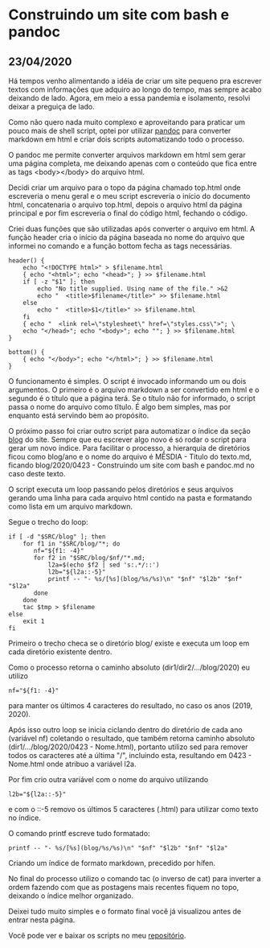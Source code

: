 # Construindo um site com bash e pandoc
## 23/04/2020
Há tempos venho alimentando a idéia de criar um site pequeno pra escrever textos com informações que adquiro ao longo do tempo, mas sempre acabo deixando de lado.
Agora, em meio a essa pandemia e isolamento, resolvi deixar a preguiça de lado.

Como não quero nada muito complexo e aproveitando para praticar um pouco mais de shell script, optei por utilizar [pandoc](https://pandoc.org/) para converter markdown em html e criar dois scripts automatizando todo o processo.

O pandoc me permite converter arquivos markdown em html sem gerar uma página completa, me deixando apenas com o conteúdo que fica entre as tags \<body\>\</body\> do arquivo html.

Decidi criar um arquivo para o topo da página chamado top.html onde escreveria o menu geral e o meu script escreveria o início do documento html, concatenaria o arquivo top.html, depois o arquivo html da página principal e por fim escreveria o final do código html, fechando o código.

Criei duas funções que são utilizadas após converter o arquivo em html. A função header cria o início da página baseada no nome do arquivo que informei no comando e a função bottom fecha as tags necessárias.

    header() {
        echo "<!DOCTYPE html>" > $filename.html
        { echo "<html>"; echo "<head>"; } >> $filename.html
        if [ -z "$1" ]; then
            echo "No title supplied. Using name of the file." >&2
            echo "  <title>$filename</title>" >> $filename.html
        else
            echo "  <title>$1</title>" >> $filename.html
        fi
        { echo "  <link rel=\"stylesheet\" href=\"styles.css\">"; \
        echo "</head>"; echo "<body>"; echo ""; } >> $filename.html
    }
    
    bottom() {
        { echo "</body>"; echo "</html>"; } >> $filename.html
    }

O funcionamento é simples. O script é invocado informando um ou dois argumentos. O primeiro é o arquivo markdown a ser convertido em html e o segundo é o título que a página terá. Se o título não for informado, o script passa o nome do arquivo como tĩtulo.
É algo bem simples, mas por enquanto está servindo bem ao propósito.

O próximo passo foi criar outro script para automatizar o índice da seção [blog](/blog.html) do site. Sempre  que eu escrever algo novo é só rodar o script para gerar um novo índice.
Para facilitar o processo, a hierarquia de diretórios ficou como blog/ano e o nome do arquivo é MÊSDIA - Titulo do texto.md, ficando blog/2020/0423 - Construindo um site com bash e pandoc.md no caso deste texto.

O script executa um loop passando pelos diretórios e seus arquivos gerando uma linha para cada arquivo html contido na pasta e formatando como lista em um arquivo markdown.

Segue o trecho do loop:

    if [ -d "$SRC/blog" ]; then
        for f1 in "$SRC/blog/"*; do
           nf="${f1: -4}"
           for f2 in "$SRC/blog/$nf/"*.md;
               l2a=$(echo $f2 | sed 's:.*/::')
               l2b="${l2a::-5}"
               printf -- "- %s/[%s](blog/%s/%s)\n" "$nf" "$l2b" "$nf" "$l2a"
           done
        done
        tac $tmp > $filename
    else
        exit 1
    fi

Primeiro o trecho checa se o diretório blog/ existe e executa um loop em cada diretório existente dentro.

Como o processo retorna o caminho absoluto (dir1/dir2/.../blog/2020) eu utilizo

    nf="${f1: -4}"

para manter os últimos 4 caracteres do resultado, no caso os anos (2019, 2020).

Após isso outro loop se inicia ciclando dentro do diretório de cada ano (variável nf) coletando o resultado, que também retorna caminho absoluto (dir1/.../blog/2020/0423 - Nome.html), portanto utilizo sed para remover todos os caracteres até a última "/", incluindo esta, resultando em 0423 - Nome.html onde atribuo a variável l2a.

Por fim crio outra variável com o nome do arquivo utilizando

    l2b="${l2a::-5}"

e com o ::-5 removo os últimos 5 caracteres (.html) para utilizar como texto no índice.

O comando printf escreve tudo formatado:

    printf -- "- %s/[%s](blog/%s/%s)\n" "$nf" "$l2b" "$nf" "$l2a"

Criando um índice de formato markdown, precedido por hífen.

No final do processo utilizo o comando tac (o inverso de cat) para inverter a ordem fazendo com que as postagens mais recentes fiquem no topo, deixando o índice melhor organizado.

Deixei tudo muito simples e o formato final você já visualizou antes de entrar nesta página.

Você pode ver e baixar os scripts no meu [repositório](https://github.com/crdpa/bsgs).
